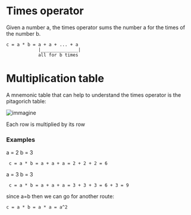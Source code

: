 # Times operator

Given a number a, the times operator sums the number a for the times of the number b.

```
c = a * b = a + a + ... + a 
            |______________|
            all for b times
```

# Multiplication table
A mnemonic table that can help to understand the times operator is the pitagorich table:

![immagine](https://user-images.githubusercontent.com/17337009/209589304-3e05f968-bcaf-445b-b71f-c203ce79530e.png)

Each row is multiplied by its row


### Examples

a = 2 b = 3

` c = a * b = a + a + a = 2 + 2 + 2 = 6`

a = 3 b = 3

` c = a * b = a + a + a = 3 + 3 + 3 = 6 + 3 = 9`

since a=b then we can go for another route: 

` c = a * b = a * a = a^2 `
